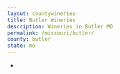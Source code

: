 ```yaml
---
layout: countywineries
title: Butler Wineries
description: Wineries in Butler MO
permalink: /missouri/butler/
county: butler
state: mo
---
```

-
